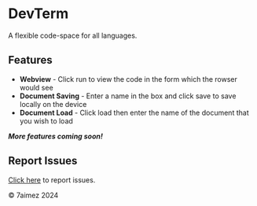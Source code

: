 <!-- <img src="banner.png" width="50%"> -->

# DevTerm
A flexible code-space for all languages.

## Features

- **Webview** - Click run to view the code in the form which the rowser would see
- **Document Saving** - Enter a name in the box and click save to save locally on the device
- **Document Load** - Click load then enter the name of the document that you wish to load

***More features coming soon!***

## Report Issues

[Click here](https://github.com/7aimez/DevTerm/issues) to report issues.  


<span align="center">© 7aimez 2024</span>

